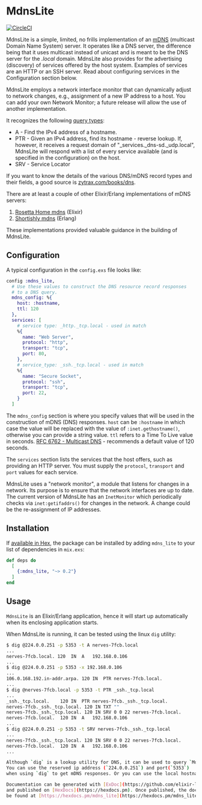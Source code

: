 # MdnsLite

[![CircleCI](https://circleci.com/gh/pcmarks/mdns_lite.svg?style=svg)](https://circleci.com/gh/pcmarks/mdns_lite)

MdnsLite is a simple, limited, no frills implementation of an
[mDNS](https://en.wikipedia.org/wiki/Multicast_DNS) (multicast Domain Name System)
server. It operates like a DNS server, the difference being that it uses multicast
instead of unicast and is meant to be the DNS server for the _.local_ domain. MdnsLite
also provides for the advertising (discovery) of services offered by the host system.
Examples of services are an HTTP or an SSH server. Read about configuring
services in the Configuration section below.

MdnsLite employs a network interface monitor that can dynamically adjust to
network changes, e.g., assignment of a new IP address to a host. You can add your own Network Monitor;
a future release will allow the use of another implementation.

It recognizes the following [query types](https://en.wikipedia.org/wiki/List_of_DNS_record_types):

* A - Find the IPv4 address of a hostname.
* PTR - Given an IPv4 address, find its hostname - reverse lookup. If, however, it receives a request domain of
"_services._dns-sd._udp.local", MdnsLite will respond with a list of
every service available (and is specified in the configuration) on the host.
* SRV - Service Locator

If you want to know the details of the various DNS/mDNS record types and their fields,
a good source is
[zytrax.com/books/dns](http://www.zytrax.com/books/dns).

There are at least a couple of other Elixir/Erlang implementations of mDNS servers:

1. [Rosetta Home mdns](https://github.com/rosetta-home/mdns) (Elixir)
2. [Shortishly mdns](https://github.com/shortishly/mdns) (Erlang)

These implementations provided valuable guidance in the building of MdnsLite.

## Configuration

A typical configuration in the `config.exs` file looks
like:
```elixir
config :mdns_lite,
  # Use these values to construct the DNS resource record responses
  # to a DNS query.
  mdns_config: %{
    host: :hostname,
    ttl: 120
  },
  services: [
    # service type: _http._tcp.local - used in match
    %{
      name: "Web Server",
      protocol: "http",
      transport: "tcp",
      port: 80,
    },
    # service_type: _ssh._tcp.local - used in match
    %{
      name: "Secure Socket",
      protocol: "ssh",
      transport: "tcp",
      port: 22,
    }
  ]
```

The `mdns_config` section is where you specify values that will be used in the
construction of mDNS (DNS) responses. `host` can be `:hostname` in which case the value will be
replaced with the value of `:inet.gethostname()`, otherwise you can provide a
string value. `ttl` refers to a Time To Live value in seconds. [RFC 6762 - Multicast
DNS](https://tools.ietf.org/html/rfc6762) - recommends a default value of 120 seconds.

The `services` section lists the services that the host offers,
such as providing an HTTP server. You must supply the `protocol`, `transport` and
`port` values for each service.

MdnsLite uses a "network monitor", a module that listens for changes in a network.
Its purpose is to ensure that the network interfaces are up to date. The current
version of MdnsLite has an `InetMonitor` which periodically checks via `inet:getifaddrs()`
for changes in the network. A change could be the re-assignment of IP addresses.
## Installation

If [available in Hex](https://hex.pm/docs/publish), the package can be installed
by adding `mdns_lite` to your list of dependencies in `mix.exs`:

```elixir
def deps do
  [
    {:mdns_lite, "~> 0.2"}
  ]
end
```

## Usage

`MdnsLite` is an Elixir/Erlang application, hence it will start up automatically when
its enclosing application starts.

When MdnsLite is running, it can be tested using the linux `dig` utility:

```sh
$ dig @224.0.0.251 -p 5353 -t A nerves-7fcb.local
...
nerves-7fcb.local. 120	IN	A	192.168.0.106
...
$ dig @224.0.0.251 -p 5353 -x 192.168.0.106
...
106.0.168.192.in-addr.arpa. 120	IN	PTR	nerves-7fcb.local.
...
$ dig @nerves-7fcb.local -p 5353 -t PTR _ssh._tcp.local
...
_ssh._tcp.local.	120	IN	PTR	nerves-7fcb._ssh._tcp.local.
nerves-7fcb._ssh._tcp.local. 120 IN	TXT	""
nerves-7fcb._ssh._tcp.local. 120 IN	SRV	0 0 22 nerves-7fcb.local.
nerves-7fcb.local.	120	IN	A	192.168.0.106
...
$ dig @224.0.0.251 -p 5353 -t SRV nerves-7fcb._ssh._tcp.local
...
nerves-7fcb._ssh._tcp.local. 120 IN	SRV	0 0 22 nerves-7fcb.local.
nerves-7fcb.local.	120	IN	A	192.168.0.106
...

Although `dig` is a lookup utility for DNS, it can be used to query `MdnsLite`.
You can use the reserved ip address (`224.0.0.251`) and port(`5353`)
when using `dig` to get mDNS responses. Or you can use the local hostname, e.g., `nerves-7fcb.local` of the host that is providing the mDNS responses along with port`5353`.  

Documentation can be generated with [ExDoc](https://github.com/elixir-lang/ex_doc)
and published on [HexDocs](https://hexdocs.pm). Once published, the docs can
be found at [https://hexdocs.pm/mdns_lite](https://hexdocs.pm/mdns_lite).
